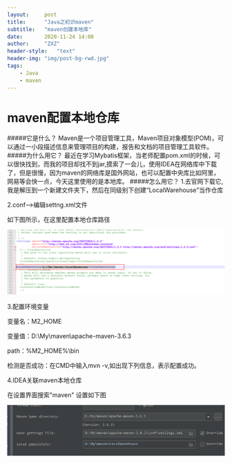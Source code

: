 ```yaml
---
layout:     post
title:      "Java之初识maven"
subtitle:   "maven创建本地库"
date:       2020-11-24 14:00
author:     "ZXZ"
header-style:   "text"
header-img: "img/post-bg-rwd.jpg"
tags:
    - Java
    - maven
---
```


# maven配置本地仓库
#####它是什么？
Maven是一个项目管理工具，Maven项目对象模型(POM)，可以通过一小段描述信息来管理项目的构建，报告和文档的项目管理工具软件。
#####为什么用它？
最近在学习Mybatis框架，当老师配置pom.xml的时候，可以很快找到，而我的项目却找不到jar,摸索了一会儿，使用IDEA在网络库中下载了，但是很慢，因为maven的网络库是国外网站，也可以配置中央库比如阿里，网易等会快一点，今天这里使用的是本地库。
#####怎么用它？
1.去官网下载它,我是解压到一个新建文件夹下，然后在同级别下创建“LocalWarehouse”当作仓库

2.conf——>编辑settng.xml文件

如下图所示，在这里配置本地仓库路径

![img](/img/maven1.jpg)

3.配置环境变量

变量名：M2_HOME

变量值：D:\My\maven\apache-maven-3.6.3

path：%M2_HOME%\bin

检测是否成功：在CMD中输入mvn -v,如出现下列信息，表示配置成功。

4.IDEA关联maven本地仓库

在设置界面搜索"maven" 设置如下图

![img](/img/maven2.jpg)

